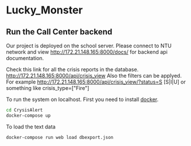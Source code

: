 # Lucky_Monster

## Run the Call Center backend
Our project is deployed on the school server. Please connect to NTU network and view <http://172.21.148.165:8000/docs/> for backend api documentation.

Check this link for all the crisis reports in the database. <http://172.21.148.165:8000/api/crisis_view>
Also the filters can be applyed. For example http://172.21.148.165:8000/api/crisis_view/?status=S [S|I|U] or something like crisis_type=["Fire"]


To run the system on localhost. First you need to install [docker](https://www.docker.com/get-started). 
```bash
cd CrysisAlert
docker-compose up
```

To load the text data
```bash
docker-compose run web load dbexport.json
```
